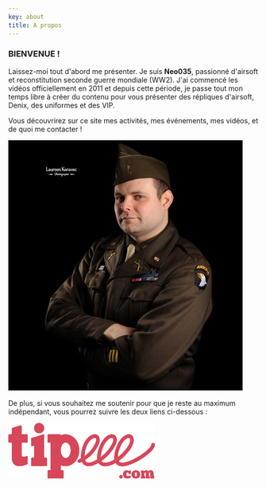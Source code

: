 ```yaml
---
key: about
title: A propos
---
```

### BIENVENUE !

Laissez-moi tout d'abord me présenter. Je suis **Neo035**, passionné d'airsoft et reconstitution seconde guerre mondiale (WW2). J'ai commencé les vidéos officiellement en 2011 et depuis cette période, je passe tout mon temps libre à créer du contenu pour vous présenter des répliques d'airsoft, Denix, des uniformes et des VIP.

Vous découvrirez sur ce site mes activités, mes événements, mes vidéos, et de quoi me contacter !

![Photo para US](./novembre_2018_laureen_keravec-6-.jpg 'Ici, la photo de ce héros des temps modernes')

De plus, si vous souhaitez me soutenir pour que je reste au maximum indépendant, vous pourrez suivre les deux liens ci-dessous :

<div class="row aln-center aln-middle">

<div class="col-2 col-6-mobile"

[![Tipeee](./tipeee.png "Tipeee")](https://fr.tipeee.com/neo035)

</div>

</div>